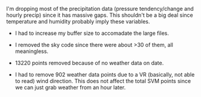 I'm dropping most of the precipitation data (pressure tendency/change and hourly
precip) since it has massive gaps.  This shouldn't be a big deal since temperature 
and humidity probably imply these variables.

* I had to increase my buffer size to accomadate the large files.

* I removed the sky code since there were about >30 of them, all meaningless.

* 13220 points removed because of no weather data on date.

* I had to remove 902 weather data points due to a VR (basically, not able to read) 
    wind direction.  This does not affect the total SVM points since we can
    just grab weather from an hour later.


